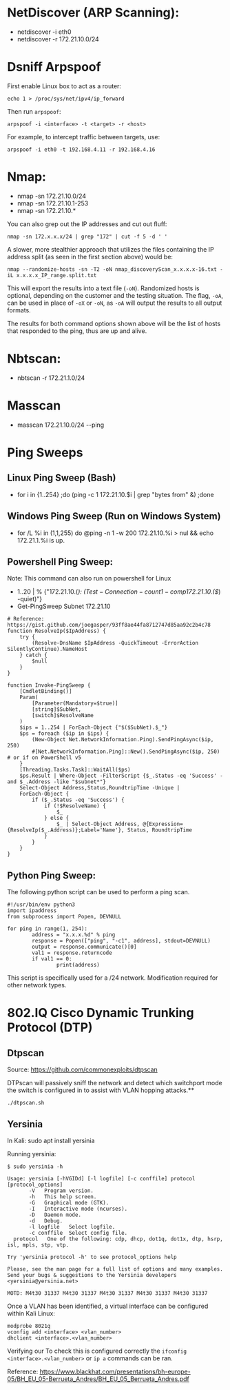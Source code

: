 # NetDiscover (ARP Scanning):
- netdiscover -i eth0
- netdiscover -r 172.21.10.0/24

# Dsniff Arpspoof

First enable Linux box to act as a router:

`echo 1 > /proc/sys/net/ipv4/ip_forward`

Then run `arpspoof`:

`arpspoof -i <interface> -t <target> -r <host>`

For example, to intercept traffic between targets, use:

`arpspoof -i eth0 -t 192.168.4.11 -r 192.168.4.16`

# Nmap:

- nmap -sn 172.21.10.0/24
- nmap -sn 172.21.10.1-253
- nmap -sn 172.21.10.*

You can also grep out the IP addresses and cut out fluff:
```
nmap -sn 172.x.x.x/24 | grep "172" | cut -f 5 -d ' '
```

A slower, more stealthier approach that utilizes the files containing the IP address split (as seen in the first section above) would be:
```
nmap --randomize-hosts -sn -T2 -oN nmap_discoveryScan_x.x.x.x-16.txt -iL x.x.x.x_IP_range.split.txt
```
This will export the results into a text file (`-oN`). Randomized hosts is optional, depending on the customer and the testing situation. The flag, `-oA`, can be used in place of `-oX` or `-oN`, as `-oA` will output the results to all output formats. 

The results for both command options shown above will be the list of hosts that responded to the ping, thus are up and alive.

# Nbtscan: 
- nbtscan -r 172.21.1.0/24

# Masscan
- masscan 172.21.10.0/24 --ping

# Ping Sweeps

## Linux Ping Sweep (Bash)

- for i in {1..254} ;do (ping -c 1 172.21.10.$i | grep "bytes from" &) ;done

## Windows Ping Sweep (Run on Windows System)

- for /L %i in (1,1,255) do @ping -n 1 -w 200 172.21.10.%i > nul && echo 172.21.1.%i is up.

## Powershell Ping Sweep: 
Note: This command can also run on powershell for Linux

- 1..20 | % {"172.21.10.$($_): $(Test-Connection -count 1 -comp 172.21.10.$($_) -quiet)"}
- Get-PingSweep Subnet 172.21.10
```
# Reference: https://gist.github.com/joegasper/93ff8ae44fa8712747d85aa92c2b4c78
function ResolveIp($IpAddress) {
    try {
        (Resolve-DnsName $IpAddress -QuickTimeout -ErrorAction SilentlyContinue).NameHost
    } catch {
        $null
    }
}

function Invoke-PingSweep {
    [CmdletBinding()]
    Param(
        [Parameter(Mandatory=$true)]
        [string]$SubNet,
        [switch]$ResolveName
    )
    $ips = 1..254 | ForEach-Object {"$($SubNet).$_"}
    $ps = foreach ($ip in $ips) {
        (New-Object Net.NetworkInformation.Ping).SendPingAsync($ip, 250)
        #[Net.NetworkInformation.Ping]::New().SendPingAsync($ip, 250) # or if on PowerShell v5
    }
    [Threading.Tasks.Task]::WaitAll($ps)
    $ps.Result | Where-Object -FilterScript {$_.Status -eq 'Success' -and $_.Address -like "$subnet*"} 
    Select-Object Address,Status,RoundtripTime -Unique |
    ForEach-Object {
        if ($_.Status -eq 'Success') {
            if (!$ResolveName) {
                $_
            } else {
                $_ | Select-Object Address, @{Expression={ResolveIp($_.Address)};Label='Name'}, Status, RoundtripTime
            }
        }
    }
}
```

## Python Ping Sweep:

The following python script can be used to perform a ping scan. 
```
#!/usr/bin/env python3
import ipaddress
from subprocess import Popen, DEVNULL

for ping in range(1, 254):
        address = "x.x.x.%d" % ping
        response = Popen(["ping", "-c1", address], stdout=DEVNULL)
        output = response.communicate()[0]
        val1 = response.returncode
        if val1 == 0:
                print(address)
```
This script is specifically used for a /24 network. Modification required for other network types. 

# 802.lQ Cisco Dynamic Trunking Protocol (DTP) 

## Dtpscan

Source: https://github.com/commonexploits/dtpscan

DTPscan will passively sniff the network and detect which switchport mode the switch is configured in to assist with VLAN hopping attacks.**

`./dtpscan.sh`

## Yersinia

In Kali: sudo apt install yersinia

Running yersinia: 

```
$ sudo yersinia -h

Usage: yersinia [-hVGIDd] [-l logfile] [-c conffile] protocol [protocol_options]
       -V   Program version.
       -h   This help screen.
       -G   Graphical mode (GTK).
       -I   Interactive mode (ncurses).
       -D   Daemon mode.
       -d   Debug.
       -l logfile   Select logfile.
       -c conffile  Select config file.
  protocol   One of the following: cdp, dhcp, dot1q, dot1x, dtp, hsrp, isl, mpls, stp, vtp.

Try 'yersinia protocol -h' to see protocol_options help

Please, see the man page for a full list of options and many examples.
Send your bugs & suggestions to the Yersinia developers <yersinia@yersinia.net>

MOTD: M4t30 31337 M4t30 31337 M4t30 31337 M4t30 31337 M4t30 31337

```

Once a VLAN has been identified, a virtual interface can be configured within Kali Linux:

```
modprobe 8021q
vconfig add <interface> <vlan_number>
dhclient <interface>.<vlan_number>
```

Verifying our 
To check this is configured correctly the `ifconfig <interface>.<vlan_number>` or `ip a` commands can be ran.

Reference: https://www.blackhat.com/presentations/bh-europe-05/BH_EU_05-Berrueta_Andres/BH_EU_05_Berrueta_Andres.pdf
